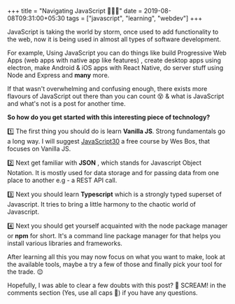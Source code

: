 +++
title = "Navigating JavaScript  🤷‍♂️🧭"
date = 2019-08-08T09:31:00+05:30
tags = ["javascript", "learning", "webdev"]
+++

JavaScript is taking the world by storm, once used to add functionality to the web, now it is being used in almost all types of software development.

For example, Using JavaScript you can do things like build Progressive Web Apps (web apps with native app like features) , create desktop apps using electron, make Android & iOS apps with React Native, do server stuff using Node and Express and **many** more.

If that wasn't overwhelming and confusing enough,  there exists more flavours of JavaScript out there than you can count 😵 & what is JavaScript and what's not is a post for another time.

**So how do you get started with this interesting piece of technology?**

1️⃣ The first thing you should do is learn **Vanilla JS**.
Strong fundamentals go a long way.
I will suggest [JavaScript30](https://javascript30.com/) a free course by Wes Bos, that focuses on Vanilla JS.

2️⃣ Next get familiar with **JSON** , which stands for Javascript Object Notation.
It is mostly used for data storage and for passing data from one place to another e.g - a REST API call.

3️⃣ Next you should learn **Typescript** which is a strongly typed superset of Javascript.
It tries to bring a little harmony to the chaotic world of Javascript.

4️⃣ Next you should get yourself acquainted with the node package manager or **npm** for short.
It's a command line package manager for that helps you install various libraries and frameworks.

After learning all this you may now focus on what you want to make, look at the available tools, maybe a try a few of those and finally pick your tool for the trade. 😌

Hopefully, I was able to clear a few doubts with this post? 🤔
SCREAM! in the comments section (Yes, use all caps 🤣)  if you have any questions.
